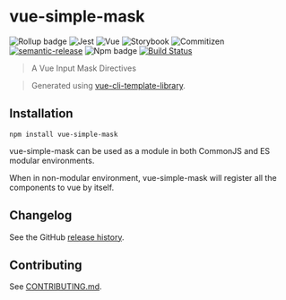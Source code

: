 # vue-simple-mask

![Rollup badge](https://img.shields.io/badge/Rollup-^0.53.3-ff69b4.svg)
![Jest](https://img.shields.io/badge/Jest-^22.0.4-blue.svg)
![Vue](https://img.shields.io/badge/Vue-^2.5.13-brightgreen.svg)
![Storybook](https://img.shields.io/badge/Storybook-^3.3.3-ff70a3.svg)
![Commitizen](https://img.shields.io/badge/Commitizen-enabled-brightgreen.svg)
[![semantic-release](https://img.shields.io/badge/%20%20%F0%9F%93%A6%F0%9F%9A%80-semantic--release-e10079.svg)](https://github.com/semantic-release/semantic-release)
![Npm badge](https://img.shields.io/npm/v/vue-simple-mask.svg)
[![Build Status](https://travis-ci.org/https://github.com/bloodf/vue-simple-mask.git.svg?branch=master)](https://travis-ci.org/https://github.com/bloodf/vue-simple-mask.git)

> A Vue Input Mask Directives

> Generated using [vue-cli-template-library](https://github.com/julon/vue-cli-template-library).

## Installation
```
npm install vue-simple-mask
```
vue-simple-mask can be used as a module in both CommonJS and ES modular environments.

When in non-modular environment, vue-simple-mask will register all the components to vue by itself.</p>


## Changelog

See the GitHub [release history](https://github.com/https://github.com/bloodf/vue-simple-mask.git/releases).

## Contributing

See [CONTRIBUTING.md](.github/CONTRIBUTING.md).
